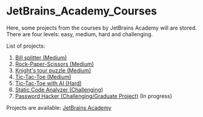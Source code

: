 # JetBrains_Academy_Courses
Here, some projects from the courses by JetBrains Academy will are stored. There are four levels: easy, medium, hard and challenging.

List of projects:
  1. [Bill splitter (Medium)](https://github.com/evylegzhanin/JetBrains_Python_Core/tree/main/bill_splitter)  
  2. [Rock-Paper-Scissors (Medium)](https://github.com/evylegzhanin/JetBrains_Python_Core/tree/main/rock_paper_scissors)
  3. [Knight's tour puzzle (Medium)](https://github.com/evylegzhanin/JetBrains_Python_Core/tree/main/knights_tour_pazzle)
  4. [Tic-Tac-Toe (Medium)](https://github.com/evylegzhanin/JetBrains_Python_Core/tree/main/tic_tac_toe)
  5. [Tic-Tac-Toe with AI (Hard)](https://github.com/evylegzhanin/JetBrains_Python_Core/tree/main/tic_tac_toe_with_AI)
  6. [Static Code Analyzer (Challenging)](https://github.com/evylegzhanin/JetBrains_Python_Core/tree/main/static_code_analyzer)
  7. [Password Hacker (Challenging/Graduate Project)](https://github.com/evylegzhanin/JetBrains_Python_Core/tree/main/password_hacker) (In progress)

Projects are available: [JetBrains Academy](https://hyperskill.org/tracks/2)
